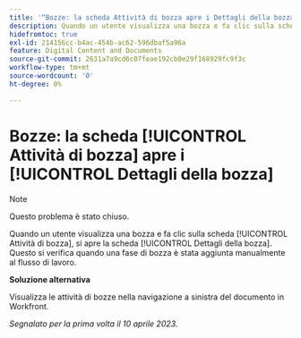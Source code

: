 ```yaml
---
title: '“Bozze: la scheda Attività di bozza apre i Dettagli della bozza”'
description: Quando un utente visualizza una bozza e fa clic sulla scheda Attività di bozza, si apre la scheda Dettagli della bozza. Questo si verifica quando una fase di bozza è stata aggiunta manualmente al flusso di lavoro.
hidefromtoc: true
exl-id: 214156cc-b4ac-454b-ac62-596dbaf5a96a
feature: Digital Content and Documents
source-git-commit: 2631a7a9cd6c07feae192cb0e29f168929fc9f3c
workflow-type: tm+mt
source-wordcount: '0'
ht-degree: 0%

---
```


# Bozze: la scheda [!UICONTROL Attività di bozza] apre i [!UICONTROL Dettagli della bozza]

<!--This article is on WF and WFP TOCs-->

<!--Valid issue, live for workaround-->

>[!NOTE]
>
>Questo problema è stato chiuso.

Quando un utente visualizza una bozza e fa clic sulla scheda [!UICONTROL Attività di bozza], si apre la scheda [!UICONTROL Dettagli della bozza]. Questo si verifica quando una fase di bozza è stata aggiunta manualmente al flusso di lavoro.

**Soluzione alternativa**

Visualizza le attività di bozze nella navigazione a sinistra del documento in Workfront.

_Segnalato per la prima volta il 10 aprile 2023._
